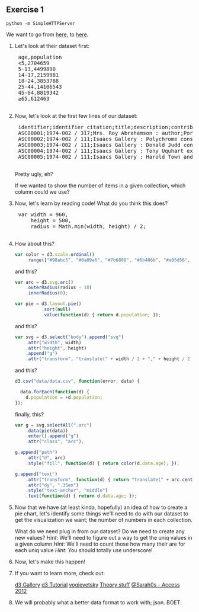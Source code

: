 ## Exercise 1

`python -m SimpleHTTPServer` 

We want to go from [here](http://0.0.0.0:8000/d3example/), to [here](http://0.0.0.0:8000/pie-chart/final.html).

1. Let's look at their dataset first:

    <pre>
    age,population
    <5,2704659
    5-13,4499890
    14-17,2159981
    18-24,3853788
    25-44,14106543
    45-64,8819342
    ≥65,612463
    </pre>

2. Now, let's look at the first few lines of our dataset:

    <pre>
    identifier;identifier_citation;title;description;contributor_author;date_created;date;date_issued_ymd;date_issued_ym;date_issued_y;type;format;format2;relation;relation_isformatof;assignment_envelope;relation_ispartof;relation_ispartofseries;relation_ispartofseries2;relation_ispartofseries3;relation_ispartofseries4;subject;subject_01;subject_02;;;;;
    ASC00001;1974-002 / 317;Mrs. Roy Abrahamson : author;Portrait;;2003-12-03;;1966-10-26;;;;;;;;;Toronto Telegram fonds, F0433;Toronto Telegram;;;;;;;;;;;
    ASC00002;1974-002 / 111;Isaacs Gallery : Polychrome construction show;Image of Joyce Wieland standing on a bench looking down at an art installation;Kennedy;2010-06-30;10 March 1965;1965-03-13;;;;1 photograph : b&w negative ; 35mm;3200 dpi .tif and jpeg;One neg (#) scanned out of 29 in assignment.;;;Toronto Telegram fonds, F0433;Toronto Telegram;;;;;;;;;;
    ASC00003;1974-002 / 111;Isaacs Gallery : Donald Judd constructions;Image of artwork in the gallery;;2003-12-03;;1965-03-26;;;;;;;;;Toronto Telegram fonds, F0433;Toronto Telegram;;;;;;;;;;;
    ASC00004;1974-002 / 111;Isaacs Gallery : Tony Uquhart exhibition;Image of a group of men in conversation with a sculpture in the foreground;;2003-12-03;;1965-05-14;;;;;;;;;Toronto Telegram fonds, F0433;Toronto Telegram;;;;;;;;;;;
    ASC00005;1974-002 / 111;Isaacs Gallery : Harold Town and Arthur Handy;Image of man [Arthur Handy] standing in the middle of the gallery;;2003-12-03;;1966-01-29;;;;;;;;;Toronto Telegram fonds, F0433;Toronto Telegram;;;;;;;;;;;
    </pre>

    Pretty ugly, eh? 
    
    If we wanted to show the number of items in a given collection, which column could we use?

3. Now, let's learn by reading code! What do you think this does?

    <pre>
    var width = 960,
        height = 500,
        radius = Math.min(width, height) / 2;
    </pre>

4. How about this?

    ```javascript
    var color = d3.scale.ordinal()
        .range(["#98abc5", "#8a89a6", "#7b6888", "#6b486b", "#a05d56", "#d0743c", "#ff8c00"]);
    ```

    and this?

    ```javascript
    var arc = d3.svg.arc()
        .outerRadius(radius - 10)
        .innerRadius(0);

    var pie = d3.layout.pie()
              .sort(null)
              .value(function(d) { return d.population; });
    ```

    and this?

    ```javascript
    var svg = d3.select("body").append("svg")
        .attr("width", width)
        .attr("height", height)
        .append("g")
        .attr("transform", "translate(" + width / 2 + "," + height / 2 + ")");
    ```

    and this?

    ```javascript
    d3.csv("data/data.csv", function(error, data) {

      data.forEach(function(d) {
        d.population = +d.population;
    });
    ```

    finally, this?

    ```javascript
    var g = svg.selectAll(".arc")
        .data(pie(data))
        .enter().append("g")
        .attr("class", "arc");

    g.append("path")
        .attr("d", arc)
        .style("fill", function(d) { return color(d.data.age); });

    g.append("text")
        .attr("transform", function(d) { return "translate(" + arc.centroid(d) + ")"; })
        .attr("dy", ".35em")
        .style("text-anchor", "middle")
        .text(function(d) { return d.data.age; });
    ```

5. Now that we have (at least kinda, hopefully) an idea of how to create a pie chart, let's identify some things we'll need to do with our dataset to get the visualization we want; the number of numbers in each collection.

    What do we need plug in from our dataset?
    Do we need to create any new values?
    _Hint_: We'll need to figure out a way to get the uniq values in a given column
    _Hint_: We'll need to count those how many their are for each uniq value
    _Hint_: You should totally use underscore!

6. Now, let's make this happen!

7. If you want to learn more, check out:
    
    [d3 Gallery](https://github.com/mbostock/d3/wiki/Gallery)
    [d3 Tutorial](http://alignedleft.com/tutorials/d3/)
    [vogievetsky](http://vogievetsky.github.io/IntroD3/#1)
    [Theory stuff](http://www.amazon.ca/Designing-Data-Visualizations-Noah-Iliinsky/dp/1449312284/)
    [@Sarah0s - Access 2012](http://www.youtube.com/watch?v=U5gAHdlobsM)
  
1000. We will probably what a better data format to work with; json. BOET.
